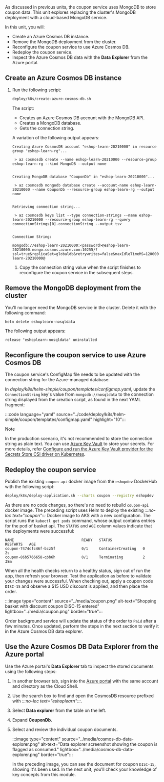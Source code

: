 As discussed in previous units, the coupon service uses MongoDB to store coupon data. This unit explores replacing the cluster's MongoDB deployment with a cloud-based MongoDB service.

In this unit, you will:

- Create an Azure Cosmos DB instance.
- Remove the MongoDB deployment from the cluster.
- Reconfigure the coupon service to use Azure Cosmos DB.
- Redeploy the coupon service.
- Inspect the Azure Cosmos DB data with the **Data Explorer** from the Azure portal.

## Create an Azure Cosmos DB instance

1. Run the following script:

    ```bash
    deploy/k8s/create-azure-cosmos-db.sh
    ```

    The script:

    - Creates an Azure Cosmos DB account with the MongoDB API.
    - Creates a MongoDB database.
    - Gets the connection string.

    A variation of the following output appears:

    ```console
    Creating Azure CosmosDB account "eshop-learn-20210000" in resource group "eshop-learn-rg"...

     > az cosmosdb create --name eshop-learn-20210000 --resource-group eshop-learn-rg --kind MongoDB --output none
    
    
    Creating MongoDB database "CouponDb" in "eshop-learn-20210000"...
    
     > az cosmosdb mongodb database create --account-name eshop-learn-20210000 --name CouponDb --resource-group eshop-learn-rg --output none
    
    
    Retrieving connection string...
    
     > az cosmosdb keys list --type connection-strings --name eshop-learn-20210000 --resource-group eshop-learn-rg --query connectionStrings[0].connectionString --output tsv
    
    
    Connection String:

    mongodb://eshop-learn-20210000:<password>@eshop-learn-20210000.mongo.cosmos.azure.com:10255/?ssl=true&replicaSet=globaldb&retrywrites=false&maxIdleTimeMS=120000&appName=@eshop-learn-20210000@
    
    ```

    1. Copy the connection string value when the script finishes to reconfigure the coupon service in the subsequent steps.

## Remove the MongoDB deployment from the cluster

You'll no longer need the MongoDB service in the cluster. Delete it with the following command:

```bash
helm delete eshoplearn-nosqldata
```

The following output appears:

```console
release "eshoplearn-nosqldata" uninstalled
```

## Reconfigure the coupon service to use Azure Cosmos DB

The coupon service's ConfigMap file needs to be updated with the connection string for the Azure-managed database.

In *deploy/k8s/helm-simple/coupon/templates/configmap.yaml*, update the `ConnectionString` key's value from `mongodb://nosqldata` to the connection string displayed from the creation script, as found in the next YAML fragment:

:::code language="yaml" source="../code/deploy/k8s/helm-simple/coupon/templates/configmap.yaml" highlight="10":::

> [!NOTE]
> In the production scenario, it's not recommended to store the connection string as plain text. You can use [Azure Key Vault](/azure/key-vault/general/overview) to store your secrets. For more details, refer [Configure and run the Azure Key Vault provider for the Secrets Store CSI driver on Kubernetes](/azure/key-vault/general/key-vault-integrate-kubernetes).

## Redeploy the coupon service

Publish the existing `coupon-api` docker image from the `eshopdev` DockerHub with the following script:

```bash
deploy/k8s/deploy-application.sh --charts coupon --registry eshopdev
```

As there are no code changes, so there's no need to rebuild `coupon-api` docker image. The preceding script uses Helm to deploy the existing *:::no-loc text="coupon":::* Docker image to AKS with a new configuration. The script runs the `kubectl get pods` command, whose output contains entries for the pod of basket api. The `STATUS` and `AGE` column values indicate that the deployments were successful:

```console
NAME                               READY   STATUS              RESTARTS   AGE
coupon-7474cfc46f-bcz5f            0/1     ContainerCreating   0          2s
coupon-86b5766658-qbb6h            0/1     Terminating         2          38m
```

When all the health checks return to a healthy status, sign out of run the app, then refresh your browser. Test the application as before to validate your changes were successful. When checking out, apply a coupon code `DISC-15` and observe a $15 USD discount is applied, and then place the order.

:::image type="content" source="../media/coupon.png" alt-text="Shopping basket with discount coupon DISC-15 entered" lightbox="../media/coupon.png" border="true":::

Order background service will update the status of the order to `Paid` after a few minutes. Once updated, perform the steps in the next section to verify it in the Azure Cosmos DB data explorer.

## Use the Azure Cosmos DB Data Explorer from the Azure portal

Use the Azure portal's **Data Explorer** tab to inspect the stored documents using the following steps:

1. In another browser tab, sign into the [Azure portal](https://portal.azure.com?azure-portal=true) with the same account and directory as the Cloud Shell.
1. Use the search box to find and open the CosmosDB resource prefixed with *:::no-loc text="eshoplearn":::*.
1. Select **Data explorer** from the table on the left.
1. Expand **CouponDb**.
1. Select and review the individual coupon documents.

    :::image type="content" source="../media/cosmos-db-data-explorer.png" alt-text="Data explorer screenshot showing the coupon is flagged as consumed." lightbox="../media/cosmos-db-data-explorer.png" border="true":::

    In the preceding image, you can see the document for coupon `DISC-15`, showing it's been used.
In the next unit, you'll check your knowledge of key concepts from this module.
